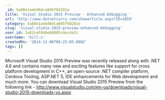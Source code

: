 ```yaml
---
_id: 5a88e1aebd6dca0d5f0d281e
title: 'Visual Studio 2015 Preview - Enhanced Debugging '
url: 'http://www.dotnetcurry.com/showarticle.aspx?ID=1059'
category: 5a88e1aebd6dca0d5f0d281e
slug: 'visual-studio-2015-preview-enhanced-debugging'
user_id: 5a83ce59d6eb0005c4ecda2c
username: 'bill-s'
createdOn: '2014-12-06T09:23:03.000Z'
tags: []
---
```


Microsoft Visual Studio 2015 Preview was recently released along with .NET 4.6 and contains many new and exciting features like support for cross platform development in C++, an open-source .NET compiler platform, Cordova Tooling, ASP.NET 5, IDE enhancements for Web development and much more. You can download Visual Studio 2015 Preview from the following link - <a title="VS 2015 Preview" href="http://www.visualstudio.com/en-us/downloads/visual-studio-2015-downloads-vs.aspx" target="_blank" rel="nofollow">http://www.visualstudio.com/en-us/downloads/visual-studio-2015-downloads-vs.aspx</a>
